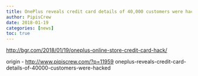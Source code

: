 ```yaml
---
title: OnePlus reveals credit card details of 40,000 customers were hacked
author: PipisCrew
date: 2018-01-19
categories: [news]
toc: true
---
```


http://bgr.com/2018/01/19/oneplus-online-store-credit-card-hack/

origin - http://www.pipiscrew.com/?p=11959 oneplus-reveals-credit-card-details-of-40000-customers-were-hacked